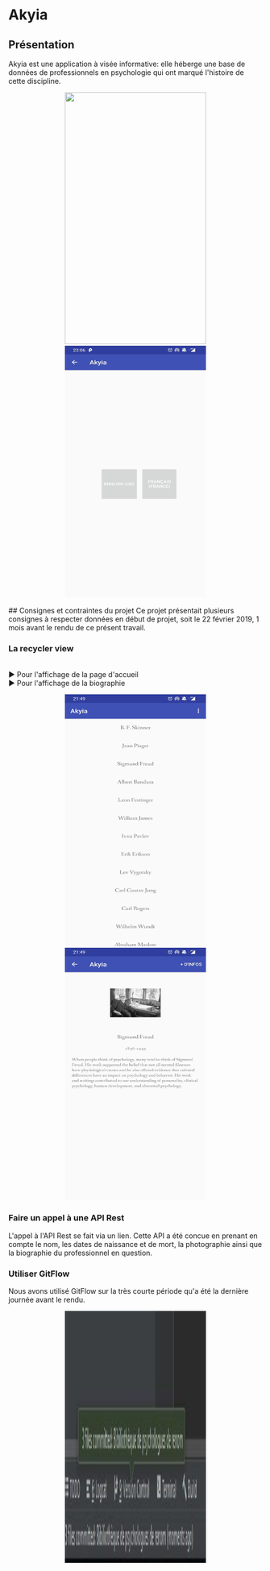 # Akyia

## Présentation
Akyia est une application à visée informative: elle héberge une base de données de professionnels en psychologie qui ont marqué l'histoire de cette discipline.
<p align="center">
  <img width="280" height="500" src="https://github.com/EurydiceAscar/Projet_mobile_Akyia/blob/master/readmepictures/Cr%C3%A9dits.jpg">
  <img width="280" height="500" src="https://github.com/EurydiceAscar/Projet_mobile_Akyia/blob/master/readmepictures/Language.jpg">
</p>
## Consignes et contraintes du projet
Ce projet présentait plusieurs consignes à respecter données en début de projet, soit le 22 février 2019, 1 mois avant le rendu de ce présent travail.

### La recycler view
<br> ► Pour l'affichage de la page d'accueil
<br> ► Pour l'affichage de la biographie
<p align="center">
  <img width="280" height="500" src="https://github.com/EurydiceAscar/Projet_mobile_Akyia/blob/master/readmepictures/Accueil.jpg">
  <img width="280" height="500" src="https://github.com/EurydiceAscar/Projet_mobile_Akyia/blob/master/readmepictures/Freud.jpg">
</p>

### Faire un appel à une API Rest
L'appel à l'API Rest se fait via un lien. Cette API a été concue en prenant en compte le nom, les dates de naissance et de mort, la photographie ainsi que la biographie du professionnel en question.

### Utiliser GitFlow
Nous avons utilisé GitFlow sur la très courte période qu'a été la dernière journée avant le rendu.
<p align="center">
  <img width="280" height="500" src="https://github.com/EurydiceAscar/Projet_mobile_Akyia/blob/master/readmepictures/commit.JPG">
</p>
